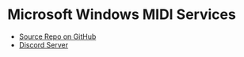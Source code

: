 # Microsoft Windows MIDI Services

* [Source Repo on GitHub](https://aka.ms/midirepo)
* [Discord Server](https://aka.ms/mididiscord)
